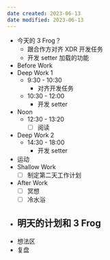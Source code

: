 ```yaml
---
date created: 2023-06-13 
date modified: 2023-06-13
---
```

- 今天的 3 Frog？
	- 跟合作方对齐 XDR 开发任务 
	- 开发 setter 加载的功能
- Before Work
- Deep Work 1
	- 9:30 - 10:30
		- 对齐开发任务
	- 10:30 - 12:00
		- 开发 setter
- Noon
	- 12:30 - 13:20
		- [ ] 阅读
- Deep Work 2
	- 14:30 - 18:00
		- 开发 setter
- 运动
- Shallow Work
	- [ ] 制定第二天工作计划
- After Work
	- [ ] 冥想
	- [ ] 冷水浴
- 明天的计划和 3 Frog
	- 
- 想法区
- 复盘
